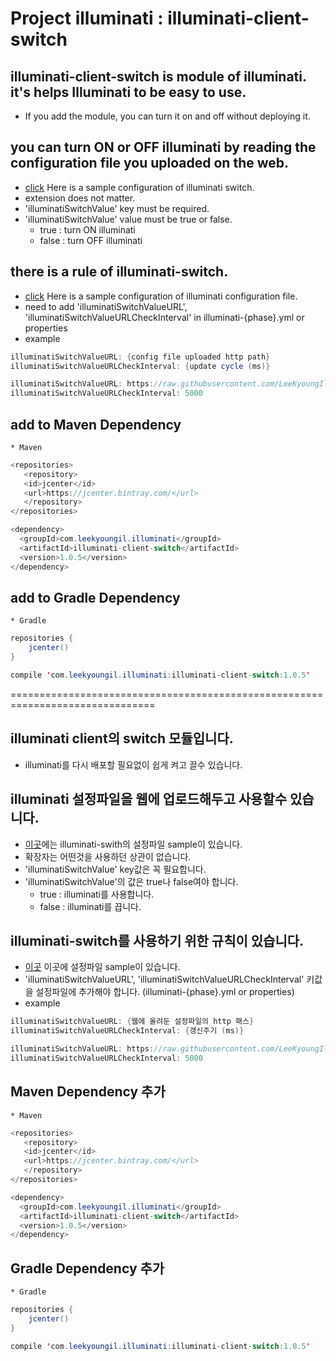 # Project illuminati : illuminati-client-switch

## illuminati-client-switch is module of illuminati. it's helps Illuminati to be easy to use.
* If you add the module, you can turn it on and off without deploying it.

## you can turn ON or OFF illuminati by reading the configuration file you uploaded on the web.
* [click](https://github.com/LeeKyoungIl/illuminati/tree/master/illuminati-config-properties) Here is a sample configuration of illuminati switch.
* extension does not matter.
* 'illuminatiSwitchValue' key must be required.
* 'illuminatiSwitchValue' value must be true or false.
    * true : turn ON illuminati
    * false : turn OFF illuminati

## there is a rule of illuminati-switch.
* [click](https://github.com/LeeKyoungIl/illuminati/blob/master/ApiServerSample/src/main/resources/illuminati-local.yml) Here is a sample configuration of illuminati configuration file.
* need to add 'illuminatiSwitchValueURL', 'illuminatiSwitchValueURLCheckInterval' in illuminati-{phase}.yml or properties
* example 
```java
illuminatiSwitchValueURL: {config file uploaded http path}
illuminatiSwitchValueURLCheckInterval: {update cycle (ms)}

illuminatiSwitchValueURL: https://raw.githubusercontent.com/LeeKyoungIl/illuminati/feature/with_spring_cloud_config/illuminati-config-properties/illuminati-switch-local.yml
illuminatiSwitchValueURLCheckInterval: 5000
```

## add to Maven Dependency
    * Maven
    
```java
<repositories>
   <repository>
   <id>jcenter</id>
   <url>https://jcenter.bintray.com/</url>
   </repository>
</repositories>

<dependency>
  <groupId>com.leekyoungil.illuminati</groupId>
  <artifactId>illuminati-client-switch</artifactId>
  <version>1.0.5</version>
</dependency>
```

## add to Gradle Dependency
    * Gradle
    
```java
repositories {
    jcenter()
}

compile 'com.leekyoungil.illuminati:illuminati-client-switch:1.0.5'
```

===============================================================================


## illuminati client의 switch 모듈입니다.
 * illuminati를 다시 배포할 필요없이 쉽게 켜고 끌수 있습니다.
 
## illuminati 설정파일을 웹에 업로드해두고 사용할수 있습니다.
 * [이곳](https://github.com/LeeKyoungIl/illuminati/tree/master/illuminati-config-properties)에는 illuminati-swith의 설정파일 sample이 있습니다.
 * 확장자는 어떤것을 사용하던 상관이 없습니다.
 * 'illuminatiSwitchValue' key값은 꼭 필요합니다.
 * 'illuminatiSwitchValue'의 값은 true나 false여야 합니다.
    * true : illuminati를 사용합니다.
    * false : illuminati를 끕니다.
    
## illuminati-switch를 사용하기 위한 규칙이 있습니다.
* [이곳](https://github.com/LeeKyoungIl/illuminati/blob/master/ApiServerSample/src/main/resources/illuminati-local.yml) 이곳에 설정파일 sample이 있습니다.
* 'illuminatiSwitchValueURL', 'illuminatiSwitchValueURLCheckInterval' 키값을 설정파일에 추가해야 합니다. (illuminati-{phase}.yml or properties)
* example 
```java
illuminatiSwitchValueURL: {웹에 올려둔 설정파일의 http 패스}
illuminatiSwitchValueURLCheckInterval: {갱신주기 (ms)}

illuminatiSwitchValueURL: https://raw.githubusercontent.com/LeeKyoungIl/illuminati/feature/with_spring_cloud_config/illuminati-config-properties/illuminati-switch-local.yml
illuminatiSwitchValueURLCheckInterval: 5000
``` 
 
## Maven Dependency 추가 
    * Maven
    
```java
<repositories>
   <repository>
   <id>jcenter</id>
   <url>https://jcenter.bintray.com/</url>
   </repository>
</repositories>

<dependency>
  <groupId>com.leekyoungil.illuminati</groupId>
  <artifactId>illuminati-client-switch</artifactId>
  <version>1.0.5</version>
</dependency>
```

## Gradle Dependency 추가 
    * Gradle
    
```java
repositories {
    jcenter()
}

compile 'com.leekyoungil.illuminati:illuminati-client-switch:1.0.5'
```
